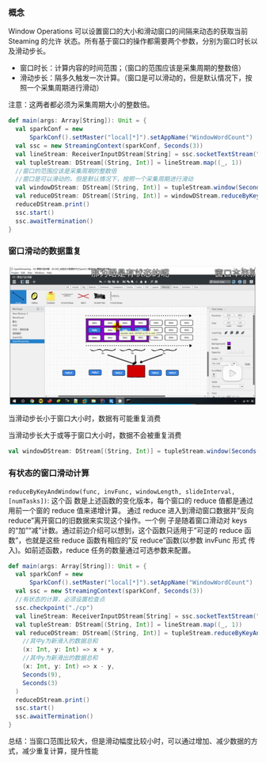 ### 概念

Window Operations 可以设置窗口的大小和滑动窗口的间隔来动态的获取当前 Steaming 的允许 状态。所有基于窗口的操作都需要两个参数，分别为窗口时长以及滑动步长。

* 窗口时长：计算内容的时间范围；（窗口的范围应该是采集周期的整数倍）
* 滑动步长：隔多久触发一次计算。（窗口是可以滑动的，但是默认情况下，按照一个采集周期进行滑动）

注意：这两者都必须为采集周期大小的整数倍。

```scala
def main(args: Array[String]): Unit = {
  val sparkConf = new
      SparkConf().setMaster("local[*]").setAppName("WindowWordCount")
  val ssc = new StreamingContext(sparkConf, Seconds(3))
  val lineStream: ReceiverInputDStream[String] = ssc.socketTextStream("localhost", 9999)
  val tupleStream: DStream[(String, Int)] = lineStream.map((_, 1))
  //窗口的范围应该是采集周期的整数倍
  //窗口是可以滑动的，但是默认情况下，按照一个采集周期进行滑动
  val windowDStream: DStream[(String, Int)] = tupleStream.window(Seconds(6))
  val reduceDStream: DStream[(String, Int)] = windowDStream.reduceByKey(_ + _)
  reduceDStream.print()
  ssc.start()
  ssc.awaitTermination()
}
```

### 窗口滑动的数据重复

<img src="084SparkStreaming-窗口.assets/image-20230723202541892.png" alt="image-20230723202541892" style="zoom:50%;" />

当滑动步长小于窗口大小时，数据有可能重复消费

当滑动步长大于或等于窗口大小时，数据不会被重复消费

```scala
val windowDStream: DStream[(String, Int)] = tupleStream.window(Seconds(6),Seconds(6))
```

### 有状态的窗口滑动计算

`reduceByKeyAndWindow(func, invFunc, windowLength, slideInterval, [numTasks])`: 这个函 数是上述函数的变化版本，每个窗口的 reduce 值都是通过用前一个窗的 reduce 值来递增计算。 通过 reduce 进入到滑动窗口数据并”反向 reduce”离开窗口的旧数据来实现这个操作。一个例 子是随着窗口滑动对 keys 的“加”“减”计数。通过前边介绍可以想到，这个函数只适用于”可逆的 reduce 函数”，也就是这些 reduce 函数有相应的”反 reduce”函数(以参数 invFunc 形式 传入)。如前述函数，reduce 任务的数量通过可选参数来配置。

```scala
def main(args: Array[String]): Unit = {
  val sparkConf = new
      SparkConf().setMaster("local[*]").setAppName("WindowWordCount")
  val ssc = new StreamingContext(sparkConf, Seconds(3))
  //有状态的计算，必须设置检查点
  ssc.checkpoint("./cp")
  val lineStream: ReceiverInputDStream[String] = ssc.socketTextStream("localhost", 9999)
  val tupleStream: DStream[(String, Int)] = lineStream.map((_, 1))
  val reduceDStream: DStream[(String, Int)] = tupleStream.reduceByKeyAndWindow(
    //其中y为新滑入的数据总和
    (x: Int, y: Int) => x + y,
    //其中y为新滑出的数据总和
    (x: Int, y: Int) => x - y,
    Seconds(9),
    Seconds(3)
  )
  reduceDStream.print()
  ssc.start()
  ssc.awaitTermination()
}
```

总结：当窗口范围比较大，但是滑动幅度比较小时，可以通过增加、减少数据的方式，减少重复计算，提升性能